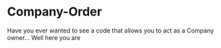 # Company-Order
Have you ever wanted to see a code that allows you to act as a Company owner... Well here you are

